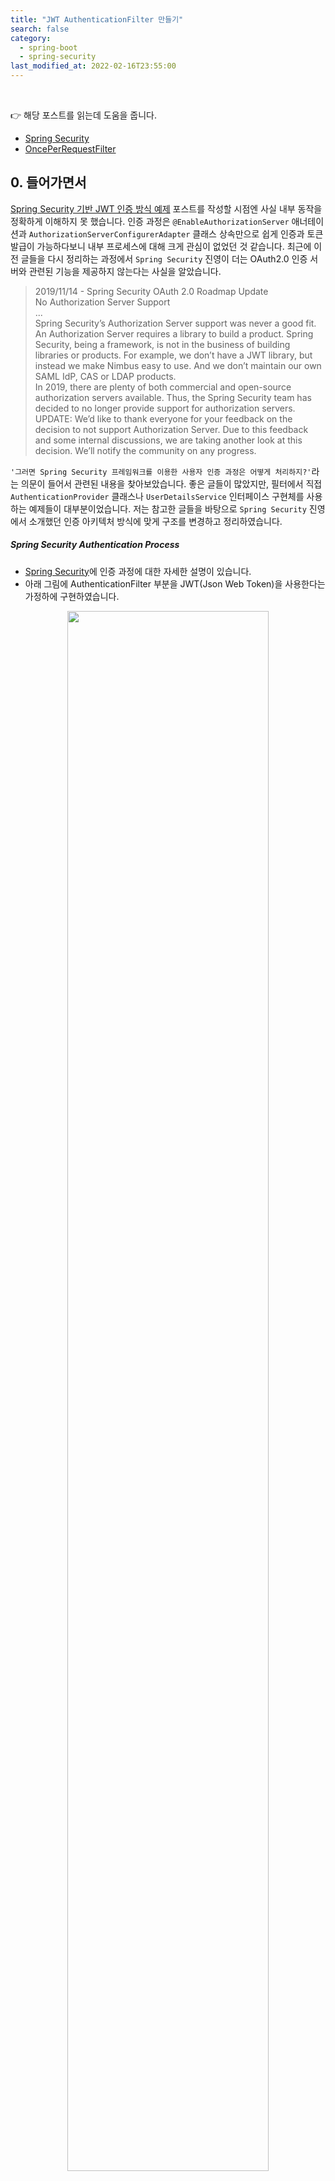 ```yaml
---
title: "JWT AuthenticationFilter 만들기"
search: false
category:
  - spring-boot
  - spring-security
last_modified_at: 2022-02-16T23:55:00
---
```


<br>

👉 해당 포스트를 읽는데 도움을 줍니다.
- [Spring Security][spring-security-link]
- [OncePerRequestFilter][once-per-request-filter-link]

## 0. 들어가면서

[Spring Security 기반 JWT 인증 방식 예제][spring-security-example-link] 포스트를 작성할 시점엔 사실 내부 동작을 정확하게 이해하지 못 했습니다. 
인증 과정은 `@EnableAuthorizationServer` 애너테이션과 `AuthorizationServerConfigurerAdapter` 클래스 상속만으로 쉽게 인증과 토큰 발급이 가능하다보니 내부 프로세스에 대해 크게 관심이 없었던 것 같습니다. 
최근에 이전 글들을 다시 정리하는 과정에서 `Spring Security` 진영이 더는 OAuth2.0 인증 서버와 관련된 기능을 제공하지 않는다는 사실을 알았습니다. 

> 2019/11/14 - Spring Security OAuth 2.0 Roadmap Update<br>
> No Authorization Server Support<br>
> ...<br>
> Spring Security’s Authorization Server support was never a good fit. 
> An Authorization Server requires a library to build a product. 
> Spring Security, being a framework, is not in the business of building libraries or products. 
> For example, we don’t have a JWT library, but instead we make Nimbus easy to use. 
> And we don’t maintain our own SAML IdP, CAS or LDAP products.<br>
> In 2019, there are plenty of both commercial and open-source authorization servers available. 
> Thus, the Spring Security team has decided to no longer provide support for authorization servers.<br>
> UPDATE: We’d like to thank everyone for your feedback on the decision to not support Authorization Server. 
> Due to this feedback and some internal discussions, we are taking another look at this decision. 
> We’ll notify the community on any progress.

`'그러면 Spring Security 프레임워크를 이용한 사용자 인증 과정은 어떻게 처리하지?'`라는 의문이 들어서 관련된 내용을 찾아보았습니다. 
좋은 글들이 많았지만, 필터에서 직접 `AuthenticationProvider` 클래스나 `UserDetailsService` 인터페이스 구현체를 사용하는 예제들이 대부분이었습니다. 
저는 참고한 글들을 바탕으로 `Spring Security` 진영에서 소개했던 인증 아키텍처 방식에 맞게 구조를 변경하고 정리하였습니다. 

##### Spring Security Authentication Process
- [Spring Security][spring-security-link]에 인증 과정에 대한 자세한 설명이 있습니다.
- 아래 그림에 AuthenticationFilter 부분을 JWT(Json Web Token)을 사용한다는 가정하에 구현하였습니다. 

<p align="center">
    <img src="/images/make-authentication-filter-1.JPG" width="80%" class="image__border">
</p>
<center>이미지 출처, https://springbootdev.com/2017/08/23/spring-security-authentication-architecture/</center><br>

## 1. 패키지 구조 

```
.
├── HELP.md
├── action-in-blog.iml
├── mvnw
├── mvnw.cmd
├── pom.xml
└── src
    ├── main
    │   ├── java
    │   │   └── action
    │   │       └── in
    │   │           └── blog
    │   │               ├── ActionInBlogApplication.java
    │   │               ├── filters
    │   │               │   └── JwtAuthenticationFilter.java
    │   │               └── security
    │   │                   ├── config
    │   │                   │   ├── JwtSecurityConfig.java
    │   │                   │   └── SecurityConfig.java
    │   │                   ├── controller
    │   │                   │   └── AuthController.java
    │   │                   ├── exception
    │   │                   │   └── JwtInvalidException.java
    │   │                   ├── provider
    │   │                   │   └── JwtAuthenticationProvider.java
    │   │                   └── tokens
    │   │                       └── JwtAuthenticationToken.java
    │   └── resources
    │       ├── application.yml
    │       ├── static
    │       └── templates
    └── test
        └── java
            └── action
                └── in
                    └── blog
                        ├── ActionInBlogApplicationTests.java
                        ├── filters
                        │   └── JwtAuthenticationFilterTest.java
                        └── security
                            └── controller
                                └── AuthControllerTest.java

24 directories, 17 files
```

## 2. 기능 구현하기

이번 포스트에선 `JwtAuthenticationFilter` 클래스에 초점을 맞추었으며, 일부 클래스들은 메소드 구현 부분이 비어있습니다. 
다음에 이어지는 포스트를 통해 구현할 예정입니다.

### 2.1. JwtAuthenticationFilter 클래스
- `OncePerRequestFilter` 클래스를 상속받아서 한 요청에 대해 한 번만 수행합니다. 
- 필터 내부에서 사용할 `AuthenticationManager` 객체를 외부로부터 전달받습니다.
- `resolveToken` 메소드
    - 헤더에 `Authorization` 키가 존재하는지 확인합니다.
    - 인증 토큰의 인증 타입(grant type)이 `Bearer `인지 확인합니다.
    - `Bearer ` 부분을 잘라내어 토큰을 추출하여 반환합니다.
- `doFilterInternal` 메소드
    - 헤더에서 추출한 토큰을 기반으로 `JwtAuthenticationToken` 객체를 만듭니다.
    - `AuthenticationManager` 객체에게 `JwtAuthenticationToken` 객체를 전달하여 인증을 요청합니다.
    - 인증이 성공하면 `SecurityContextHolder` 클래스에 담습니다.
    - 인증 과정에서 예외가 발생하면 `SecurityContextHolder` 클래스에 담긴 인증 정보를 클리어합니다.
- `SecurityContextHolder` 클래스는 별도로 설정이 없는 경우 `ThreadLocal` 클래스를 이용해 스레드 별로 컨텍스트를 관리합니다.

```java
package action.in.blog.filters;

import action.in.blog.security.tokens.JwtAuthenticationToken;
import org.springframework.security.authentication.AuthenticationManager;
import org.springframework.security.core.Authentication;
import org.springframework.security.core.AuthenticationException;
import org.springframework.security.core.context.SecurityContextHolder;
import org.springframework.util.StringUtils;
import org.springframework.web.filter.OncePerRequestFilter;

import javax.servlet.FilterChain;
import javax.servlet.ServletException;
import javax.servlet.http.HttpServletRequest;
import javax.servlet.http.HttpServletResponse;
import java.io.IOException;

public class JwtAuthenticationFilter extends OncePerRequestFilter {

    public static final String AUTHORIZATION_HEADER = "Authorization";
    public static final String BEARER_PREFIX = "Bearer ";

    private final AuthenticationManager authenticationManager;

    public JwtAuthenticationFilter(AuthenticationManager authenticationManager) {
        this.authenticationManager = authenticationManager;
    }

    @Override
    protected void doFilterInternal(HttpServletRequest request, HttpServletResponse response, FilterChain filterChain) throws ServletException, IOException {

        String jwt = resolveToken(request);

        if (StringUtils.hasText(jwt)) {
            try {
                Authentication jwtAuthenticationToken = new JwtAuthenticationToken(jwt);
                Authentication authentication = authenticationManager.authenticate(jwtAuthenticationToken);
                SecurityContextHolder.getContext().setAuthentication(authentication);
            } catch (AuthenticationException authenticationException) {
                SecurityContextHolder.clearContext();
            }
        }

        filterChain.doFilter(request, response);
    }

    private String resolveToken(HttpServletRequest request) {
        String bearerToken = request.getHeader(AUTHORIZATION_HEADER);
        if (StringUtils.hasText(bearerToken) && bearerToken.startsWith(BEARER_PREFIX)) {
            return bearerToken.substring(7);
        }
        return null;
    }
}
```

### 2.2. JwtAuthenticationToken 클래스
- 인증을 위해 `AuthenticationManager` 클래스에게 전달될 클래스입니다.
- `AuthenticationProvider`에서 사용하기 위해 `AbstractAuthenticationToken` 클래스를 상속받았습니다.

```java
package action.in.blog.security.tokens;

import org.springframework.security.authentication.AbstractAuthenticationToken;
import org.springframework.security.core.GrantedAuthority;

import java.util.Collection;

public class JwtAuthenticationToken extends AbstractAuthenticationToken {

    private String jsonWebToken;
    private Object principal;
    private Object credentials;

    public JwtAuthenticationToken(String jsonWebToken) {
        super(null);
        this.jsonWebToken = jsonWebToken;
        this.setAuthenticated(false);
    }

    public JwtAuthenticationToken(Object principal, Object credentials, Collection<? extends GrantedAuthority> authorities) {
        super(authorities);
        this.principal = principal;
        this.credentials = credentials;
        super.setAuthenticated(true);
    }

    public Object getCredentials() {
        return credentials;
    }

    public Object getPrincipal() {
        return this.principal;
    }

    public String getJsonWebToken() {
        return this.jsonWebToken;
    }
}
```

### 2.3. JwtSecurityConfig 클래스
- `SecurityConfigurerAdapter` 클래스를 상속 받아서 추가로 필요한 설정 메소드를 구현합니다.
- `AuthenticationManager`는 다른 클래스로부터 주입받습니다. 
- 이번 포스트에서 구현한 `JwtAuthenticationFilter`를 필터 체인 프록시(filter chain proxy)에 존재하는 `LogoutFilter` 이후에 실행되도록 추가합니다.

```java
package action.in.blog.security.config;

import action.in.blog.filters.JwtAuthenticationFilter;
import lombok.RequiredArgsConstructor;
import org.springframework.security.authentication.AuthenticationManager;
import org.springframework.security.config.annotation.SecurityConfigurerAdapter;
import org.springframework.security.config.annotation.web.builders.HttpSecurity;
import org.springframework.security.web.DefaultSecurityFilterChain;
import org.springframework.security.web.authentication.logout.LogoutFilter;

@RequiredArgsConstructor
public class JwtSecurityConfig extends SecurityConfigurerAdapter<DefaultSecurityFilterChain, HttpSecurity> {

    private final AuthenticationManager authenticationManager;

    @Override
    public void configure(HttpSecurity http) {
        JwtAuthenticationFilter filter = new JwtAuthenticationFilter(authenticationManager);
        http.addFilterAfter(filter, LogoutFilter.class);
    }
}
```

### 2.4. JwtAuthenticationProvider 클래스
- 이번 포스트에서 구현을 하진 않지만, `AuthenticationManager` 클래스에 등록하기 위해 만들었습니다.
- `@Component` 애너테이션을 붙혀 빈(bean)으로 생성합니다.

```java
package action.in.blog.security.provider;

import lombok.extern.log4j.Log4j2;
import org.springframework.security.authentication.AuthenticationProvider;
import org.springframework.security.core.Authentication;
import org.springframework.security.core.AuthenticationException;
import org.springframework.stereotype.Component;

@Log4j2
@Component
public class JwtAuthenticationProvider implements AuthenticationProvider {

    @Override
    public Authentication authenticate(Authentication authentication) throws AuthenticationException {
        log.warn("implement later");
        return null;
    }

    @Override
    public boolean supports(Class<?> authentication) {
        log.warn("implement later");
        return false;
    }
}
```

### 2.5. SecurityConfig 클래스
- `SecurityConfig` 생성자
    - `AuthenticationManagerBuilder` 빈을 주입 받습니다.
    - `AuthenticationManager` 생성 시 필요한 `AuthenticationProvider`를 추가합니다. 
- `configure` 메소드
    - 코드에 주석을 참고하시기 바랍니다.

```java
package action.in.blog.security.config;

import action.in.blog.security.provider.JwtAuthenticationProvider;
import org.springframework.security.config.annotation.authentication.builders.AuthenticationManagerBuilder;
import org.springframework.security.config.annotation.web.builders.HttpSecurity;
import org.springframework.security.config.annotation.web.builders.WebSecurity;
import org.springframework.security.config.annotation.web.configuration.EnableWebSecurity;
import org.springframework.security.config.annotation.web.configuration.WebSecurityConfigurerAdapter;
import org.springframework.security.config.http.SessionCreationPolicy;

@EnableWebSecurity
public class SecurityConfig extends WebSecurityConfigurerAdapter {

    private final String ROLE_ADMIN = "ADMIN";
    private final String ROLE_NORMAL = "NORMAL";

    private final AuthenticationManagerBuilder authenticationManagerBuilder;

    public SecurityConfig(
            AuthenticationManagerBuilder authenticationManagerBuilder,
            JwtAuthenticationProvider jsonWebTokenProvider
    ) {
        this.authenticationManagerBuilder = authenticationManagerBuilder;
        this.authenticationManagerBuilder.authenticationProvider(jsonWebTokenProvider);
    }

    @Override
    public void configure(WebSecurity web) throws Exception {
        super.configure(web);
    }

    @Override
    protected void configure(HttpSecurity http) throws Exception {
        http
                // REST API 방식이므로 CSRF 보안 토큰 생성 기능 종료
                .csrf().disable()
                // 요청 별 인증 필요 여부 혹은 권한 확인
                .authorizeRequests()
                // /auth 로 시작하는 모든 경로는 권한 확인 없이 수행 가능합니다.
                .antMatchers("/auth/**").permitAll()
                // 나머지는 인증 확인 및 역할 확인
                .anyRequest()
                .hasAnyRole(ROLE_ADMIN, ROLE_NORMAL)
                // h2-console 사용을 위한 설정
                .and()
                .headers()
                .frameOptions()
                .sameOrigin()
                // 세션을 사용하지 않도록 변경
                .and()
                .sessionManagement()
                .sessionCreationPolicy(SessionCreationPolicy.STATELESS)
                // JWT 토큰 인증 필터 설정
                .and()
                .apply(new JwtSecurityConfig(authenticationManagerBuilder.getOrBuild()));
    }
}
```

### 2.6. AuthController 클래스
- 테스트를 위해 간단한 컨트롤러 클래스를 만들었습니다.

```java
package action.in.blog.security.controller;

import lombok.extern.log4j.Log4j2;
import org.springframework.web.bind.annotation.PostMapping;
import org.springframework.web.bind.annotation.RequestMapping;
import org.springframework.web.bind.annotation.RestController;

@Log4j2
@RestController
@RequestMapping("/auth")
public class AuthController {

    @PostMapping("/login")
    public void login() {
       log.warn("implement later");
    }
}
```

## 3. 테스트 코드

`given-when-then` 이름 규칙에 맞추어 메소드를 작명하였습니다.
- given - 이전 상황, 문맥, 조건
- when - 행동
- then - 결과

### 3.1. JwtAuthenticationFilterTest 클래스

```java
package action.in.blog.filters;

import action.in.blog.security.exception.JwtInvalidException;
import action.in.blog.security.tokens.JwtAuthenticationToken;
import org.junit.jupiter.api.BeforeEach;
import org.junit.jupiter.api.Test;
import org.mockito.MockedStatic;
import org.mockito.Mockito;
import org.springframework.mock.web.MockHttpServletRequest;
import org.springframework.mock.web.MockHttpServletResponse;
import org.springframework.security.authentication.AuthenticationManager;
import org.springframework.security.core.context.SecurityContext;
import org.springframework.security.core.context.SecurityContextHolder;

import javax.servlet.FilterChain;
import javax.servlet.ServletException;
import java.io.IOException;
import java.util.Collections;

import static org.hamcrest.MatcherAssert.assertThat;
import static org.hamcrest.Matchers.equalTo;
import static org.hamcrest.Matchers.nullValue;
import static org.mockito.ArgumentMatchers.any;
import static org.mockito.Mockito.*;

public class JwtAuthenticationFilterTest {

    MockHttpServletRequest mockRequest;
    MockHttpServletResponse mockResponse;
    FilterChain mockFilterChain;
    AuthenticationManager mockAuthenticationManager;

    JwtAuthenticationFilter filter;

    @BeforeEach
    public void setup() {
        mockRequest = new MockHttpServletRequest();
        mockResponse = new MockHttpServletResponse();
        mockFilterChain = Mockito.mock(FilterChain.class);
        mockAuthenticationManager = Mockito.mock(AuthenticationManager.class);
        filter = new JwtAuthenticationFilter(mockAuthenticationManager);
    }

    @Test
    public void givenTokenNotInHeader_whenDoFilterInternal_thenAuthenticationManagerNotBeenCalled() throws ServletException, IOException {

        // setup
        when(mockAuthenticationManager.authenticate(any())).thenReturn(null);

        // action
        filter.doFilterInternal(mockRequest, mockResponse, mockFilterChain);

        // verify
        verify(mockAuthenticationManager, never()).authenticate(any());
        verify(mockFilterChain, times(1)).doFilter(mockRequest, mockResponse);
    }

    @Test
    public void givenInvalidTokenInHeader_whenDoFilterInternal_thenAuthenticationManagerNotBeenCalled() throws ServletException, IOException {

        // setup
        mockRequest.addHeader("Authorization", "invalid token");
        when(mockAuthenticationManager.authenticate(any())).thenReturn(null);

        // action
        filter.doFilterInternal(mockRequest, mockResponse, mockFilterChain);

        // verify
        verify(mockAuthenticationManager, never()).authenticate(any());
        verify(mockFilterChain, times(1)).doFilter(mockRequest, mockResponse);
    }

    @Test
    public void givenReturnNullAfterAuthenticateWithValidToken_whenDoFilterInternal_thenAuthenticationFromSecurityContextHolderIsNull() throws ServletException, IOException {

        // setup
        mockRequest.addHeader("Authorization", "Bearer valid_token");
        JwtAuthenticationToken token = new JwtAuthenticationToken("valid_token");

        when(mockAuthenticationManager.authenticate(token)).thenReturn(null);

        // action
        filter.doFilterInternal(mockRequest, mockResponse, mockFilterChain);

        // verify
        assertThat(SecurityContextHolder.getContext().getAuthentication(), nullValue());
    }

    @Test
    public void givenThrowAuthenticationException_whenDoFilterInternal_thenSecurityContextInContextHolderIsNullAndClearContextBeenCalled() throws ServletException, IOException {

        // setup
        SecurityContext securityContext = SecurityContextHolder.createEmptyContext();
        MockedStatic<SecurityContextHolder> utilities = Mockito.mockStatic(SecurityContextHolder.class);

        utilities.when(SecurityContextHolder::getContext).thenReturn(securityContext);

        mockRequest.addHeader("Authorization", "Bearer valid_token");
        JwtAuthenticationToken token = new JwtAuthenticationToken("valid_token");

        when(mockAuthenticationManager.authenticate(token)).thenThrow(new JwtInvalidException("time expired"));

        // action
        filter.doFilterInternal(mockRequest, mockResponse, mockFilterChain);

        // verify
        utilities.verify(SecurityContextHolder::clearContext, times(1));
        assertThat(SecurityContextHolder.getContext().getAuthentication(), nullValue());

        // clear static Mockito
        Mockito.clearAllCaches();
    }

    @Test
    public void givenValidToken_whenDoFilterInternal_thenSecurityContextHasAuthentication() throws ServletException, IOException {

        mockRequest.addHeader("Authorization", "Bearer valid_token");
        JwtAuthenticationToken token = new JwtAuthenticationToken("valid_token");
        JwtAuthenticationToken authenticatedToken = new JwtAuthenticationToken(
                "Junhyunny",
                "",
                Collections.singletonList(
                        () -> "ROLE_ADMIN"
                )
        );

        when(mockAuthenticationManager.authenticate(token)).thenReturn(authenticatedToken);

        // action
        filter.doFilterInternal(mockRequest, mockResponse, mockFilterChain);

        // verify
        assertThat(SecurityContextHolder.getContext().getAuthentication(), equalTo(authenticatedToken));
    }

}
```

### 3.2 AuthControllerTest 클래스
- `Spring Security` 프레임워크를 통해 생성된 필터 체인이 정상적으로 동작하는지 테스트합니다.

```java
package action.in.blog.security.controller;

import org.junit.jupiter.api.Test;
import org.springframework.beans.factory.annotation.Autowired;
import org.springframework.boot.test.autoconfigure.web.servlet.AutoConfigureMockMvc;
import org.springframework.boot.test.context.SpringBootTest;
import org.springframework.security.config.annotation.authentication.ProviderManagerBuilder;
import org.springframework.test.web.servlet.MockMvc;

import static org.springframework.test.web.servlet.request.MockMvcRequestBuilders.post;
import static org.springframework.test.web.servlet.result.MockMvcResultMatchers.status;

@SpringBootTest
@AutoConfigureMockMvc
public class AuthControllerTest {

    @Autowired
    MockMvc mockMvc;

    @Autowired
    ProviderManagerBuilder providerManagerBuilder;

    @Test
    public void givenWithOutToken_whenCallLogin_thenIsOk() throws Exception {

        mockMvc.perform(
                        post("/auth/login")
                )
                .andExpect(status().isOk());
    }

    @Test
    public void givenWithoutToken_whenCallNotExistsPath_thenIsForbidden() throws Exception {

        mockMvc.perform(
                        post("/something-other")
                )
                .andExpect(status().isForbidden());
    }
}
```

#### TEST CODE REPOSITORY
- <https://github.com/Junhyunny/blog-in-action/tree/master/2022-02-15-make-authentication-filter>

#### REFERENCE
- <https://bcp0109.tistory.com/301>
- <https://silvernine.me/wp/?p=1135>
- <https://jskim1991.medium.com/spring-boot-tdd-with-spring-boot-starter-security-jwt-d29e455c08cb>

[json-web-token-link]: https://junhyunny.github.io/information/json-web-token/
[spring-security-link]: https://junhyunny.github.io/spring-security/spring-security/
[spring-security-example-link]: https://junhyunny.github.io/spring-boot/spring-security/spring-security-example/
[once-per-request-filter-link]: https://junhyunny.github.io/spring-boot/once-per-request-filter/